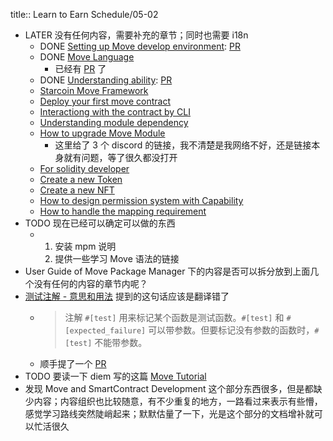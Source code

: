 title:: Learn to Earn Schedule/05-02

- LATER 没有任何内容，需要补充的章节；同时也需要 i18n
	- DONE [Setting up Move develop environment](https://starcoinorg.github.io/starcoin-cookbook/zh/docs/move/prepare-move-env): [PR](https://github.com/starcoinorg/starcoin-cookbook/pull/45)
	- DONE [Move Language](https://starcoinorg.github.io/starcoin-cookbook/zh/docs/move/move-language)
		- 已经有 [PR](https://github.com/starcoinorg/starcoin-cookbook/pull/38) 了
	- DONE [Understanding ability](https://starcoinorg.github.io/starcoin-cookbook/zh/docs/move/understanding-ability): [PR](https://github.com/starcoinorg/starcoin-cookbook/pull/47)
	- [Starcoin Move Framework](https://starcoinorg.github.io/starcoin-cookbook/zh/docs/move/starcoin-framework)
	- [Deploy your first move contract](https://starcoinorg.github.io/starcoin-cookbook/zh/docs/move/deploy-first-move-contract)
	- [Interactiong with the contract by CLI](https://starcoinorg.github.io/starcoin-cookbook/zh/docs/move/interacting-with-the-contract)
	- [Understanding module dependency](https://starcoinorg.github.io/starcoin-cookbook/zh/docs/move/module-dependency)
	- [How to upgrade Move Module](https://starcoinorg.github.io/starcoin-cookbook/zh/docs/move/how-to-upgrade%20copy/)
		- 这里给了 3 个 discord 的链接，我不清楚是我网络不好，还是链接本身就有问题，等了很久都没打开
	- [For solidity developer](https://starcoinorg.github.io/starcoin-cookbook/zh/docs/move/for-solidity-developer/)
	- [Create a new Token](https://starcoinorg.github.io/starcoin-cookbook/zh/docs/move/move-examples/create-a-new-token)
	- [Create a new NFT](https://starcoinorg.github.io/starcoin-cookbook/zh/docs/move/move-examples/create-a-new-nft)
	- [How to design permission system with Capability](https://starcoinorg.github.io/starcoin-cookbook/zh/docs/move/advance-move/how-to-design-permission-system)
	- [How to handle the mapping requirement](https://starcoinorg.github.io/starcoin-cookbook/zh/docs/move/advance-move/how-to-handle-mapping-requirement)
- TODO 现在已经可以确定可以做的东西
	- 1. 安装 mpm 说明
	  2. 提供一些学习 Move 语法的链接
- User Guide of Move Package Manager 下的内容是否可以拆分放到上面几个没有任何的内容的章节内呢？
- [测试注解 - 意思和用法](https://starcoinorg.github.io/starcoin-cookbook/zh/docs/move/move-test/move-unit-test#%E6%B5%8B%E8%AF%95%E6%B3%A8%E8%A7%A3---%E6%84%8F%E6%80%9D%E5%92%8C%E7%94%A8%E6%B3%95) 提到的这句话应该是翻译错了
	- > 注解 `#[test]` 用来标记某个函数是测试函数。`#[test]` 和 `#[expected_failure]` 可以带参数。但要标记没有参数的函数时，`#[test]` 不能带参数。
	- 顺手提了一个 [PR](https://github.com/starcoinorg/starcoin-cookbook/pull/43)
- TODO 要读一下 diem 写的这篇 [Move Tutorial](https://github.com/diem/move/tree/main/language/documentation/tutorial)
- 发现 Move and SmartContract Development 这个部分东西很多，但是都缺少内容；内容组织也比较随意，有不少重复的地方，一路看过来表示有些懵，感觉学习路线突然陡峭起来；默默估量了一下，光是这个部分的文档增补就可以忙活很久